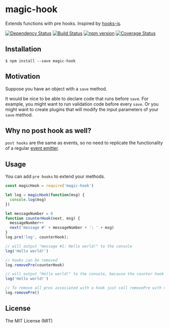 # magic-hook

Extends functions with pre hooks. Inspired by [hooks-js](https://github.com/bnoguchi/hooks-js).

[![Dependency Status](https://david-dm.org/zkochan/magic-hook/status.svg?style=flat)](https://david-dm.org/zkochan/magic-hook)
[![Build Status](https://travis-ci.org/zkochan/magic-hook.svg?branch=master)](https://travis-ci.org/zkochan/magic-hook)
[![npm version](https://badge.fury.io/js/magic-hook.svg)](http://badge.fury.io/js/magic-hook)
[![Coverage Status](https://coveralls.io/repos/github/zkochan/magic-hook/badge.svg?branch=master)](https://coveralls.io/github/zkochan/magic-hook?branch=master)


## Installation

```
$ npm install --save magic-hook
```


## Motivation

Suppose you have an object with a `save` method.

It would be nice to be able to declare code that runs before `save`.
For example, you might want to run validation code before every `save`.
Or you might want to create plugins that will modify the input parameters of
your `save` method.


## Why no post hook as well?

`post hooks` are the same as events, so no need to replicate the functionality of
a regular [event emitter](https://nodejs.org/api/events.html).


## Usage

You can add `pre hooks` to extend your methods.

```js
const magicHook = require('magic-hook')

let log = magicHook(function(msg) {
  console.log(msg)
})

let messageNumber = 0
function counterHook(next, msg) {
  messageNumber++
  next('message #' + messageNumber + ': ' + msg)
}
log.pre('log', counterHook);

// will output "message #1: Hello world!" to the console
log('Hello world!')

// hooks can be removed
log.removePre(counterHook)

// will output "Hello world!" to the console, because the counter hook was removed
log('Hello world!')

// To remove all pres associated with a hook just call removePre with no arguments:
log.removePre()
```


## License

The MIT License (MIT)
